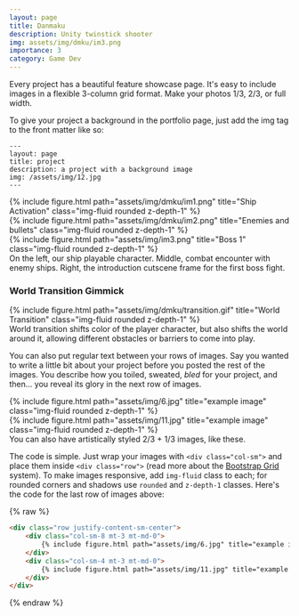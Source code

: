 ```yaml
---
layout: page
title: Danmaku
description: Unity twinstick shooter
img: assets/img/dmku/im3.png
importance: 3
category: Game Dev
---
```


<!-- 
    Summary & Purpose
        

    noteable stuff:
        Fully playable end to end game
        behavior tree ai
        Smart pooling bullets
        Scriptable Object event architecture
        map tools from pixels
        proceedually Generated Animations
        Screen space effects and shaders (glitch on hit)
 -->

Every project has a beautiful feature showcase page.
It's easy to include images in a flexible 3-column grid format.
Make your photos 1/3, 2/3, or full width.

To give your project a background in the portfolio page, just add the img tag to the front matter like so:

    ---
    layout: page
    title: project
    description: a project with a background image
    img: /assets/img/12.jpg
    ---

<div class="row">
    <div class="col-sm mt-3 mt-md-0">
        {% include figure.html path="assets/img/dmku/im1.png" title="Ship Activation" class="img-fluid rounded z-depth-1" %}
    </div>
    <div class="col-sm mt-3 mt-md-0">
        {% include figure.html path="assets/img/dmku/im2.png" title="Enemies and bullets" class="img-fluid rounded z-depth-1" %}
    </div>
    <div class="col-sm mt-3 mt-md-0">
        {% include figure.html path="assets/img/im3.png" title="Boss 1" class="img-fluid rounded z-depth-1" %}
    </div>
</div>
<div class="caption">
    On the left, our ship playable character. Middle, combat encounter with enemy ships. Right, the introduction cutscene frame for the first boss fight.
</div>


### World Transition Gimmick

<div class="row">
    <div class="col-sm mt-3 mt-md-0">
        {% include figure.html path="assets/img/dmku/transition.gif" title="World Transition" class="img-fluid rounded z-depth-1" %}
    </div>
</div>
<div class="caption">
    World transition shifts color of the player character, but also shifts the world around it, allowing different obstacles or barriers to come into play.
</div>

You can also put regular text between your rows of images.
Say you wanted to write a little bit about your project before you posted the rest of the images.
You describe how you toiled, sweated, *bled* for your project, and then... you reveal its glory in the next row of images.


<div class="row justify-content-sm-center">
    <div class="col-sm-8 mt-3 mt-md-0">
        {% include figure.html path="assets/img/6.jpg" title="example image" class="img-fluid rounded z-depth-1" %}
    </div>
    <div class="col-sm-4 mt-3 mt-md-0">
        {% include figure.html path="assets/img/11.jpg" title="example image" class="img-fluid rounded z-depth-1" %}
    </div>
</div>
<div class="caption">
    You can also have artistically styled 2/3 + 1/3 images, like these.
</div>


The code is simple.
Just wrap your images with `<div class="col-sm">` and place them inside `<div class="row">` (read more about the <a href="https://getbootstrap.com/docs/4.4/layout/grid/">Bootstrap Grid</a> system).
To make images responsive, add `img-fluid` class to each; for rounded corners and shadows use `rounded` and `z-depth-1` classes.
Here's the code for the last row of images above:

{% raw %}
```html
<div class="row justify-content-sm-center">
    <div class="col-sm-8 mt-3 mt-md-0">
        {% include figure.html path="assets/img/6.jpg" title="example image" class="img-fluid rounded z-depth-1" %}
    </div>
    <div class="col-sm-4 mt-3 mt-md-0">
        {% include figure.html path="assets/img/11.jpg" title="example image" class="img-fluid rounded z-depth-1" %}
    </div>
</div>
```
{% endraw %}
